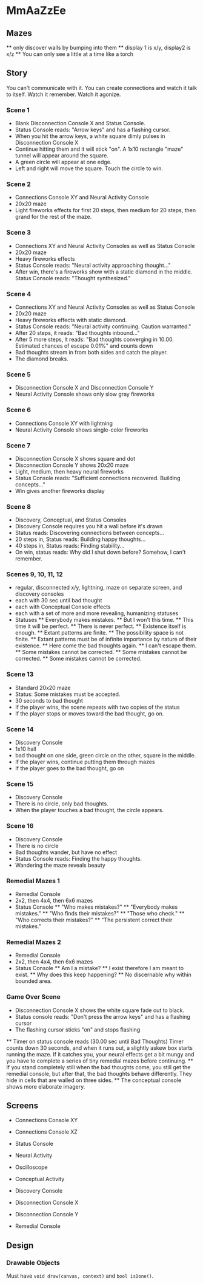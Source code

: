 # MmAaZzEe

## Mazes
** only discover walls by bumping into them
** display 1 is x/y, display2 is x/z
** You can only see a little at a time like a torch

## Story

You can't communicate with it. You can create connections and watch it talk to itself. Watch it remember. Watch it agonize.

### Scene 1
* Blank Disconnection Console X and Status Console.
* Status Console reads: "Arrow keys" and has a flashing cursor. 
* When you hit the arrow keys, a white square dimly pulses in Disconnection Console X
* Continue hitting them and it will stick "on". A 1x10 rectangle "maze" tunnel will appear around the square.
* A green circle will appear at one edge.
* Left and right will move the square. Touch the circle to win.

### Scene 2
* Connections Console XY and Neural Activity Console
* 20x20 maze
* Light fireworks effects for first 20 steps, then medium for 20 steps, then grand for the rest of the maze.

### Scene 3
* Connections XY and Neural Activity Consoles as well as Status Console
* 20x20 maze
* Heavy fireworks effects
* Status Console reads: "Neural activity approaching thought..."
* After win, there's a fireworks show with a static diamond in the middle. Status Console reads: "Thought synthesized."

### Scene 4
* Connections XY and Neural Activity Consoles as well as Status Console
* 20x20 maze
* Heavy fireworks effects with static diamond.
* Status Console reads: "Neural activity continuing. Caution warranted."
* After 20 steps, it reads: "Bad thoughts inbound..."
* After 5 more steps, it reads: "Bad thoughts converging in 10.00. Estimated chances of escape 0.01%" and counts down
* Bad thoughts stream in from both sides and catch the player.
* The diamond breaks.

### Scene 5
* Disconnection Console X and Disconnection Console Y
* Neural Activity Console shows only slow gray fireworks

### Scene 6
* Connections Console XY with lightning
* Neural Activity Console shows single-color fireworks

### Scene 7
* Disconnection Console X shows square and dot
* Disconnection Console Y shows 20x20 maze
* Light, medium, then heavy neural fireworks
* Status Console reads: "Sufficient connections recovered. Building concepts..."
* Win gives another fireworks display

### Scene 8
* Discovery, Conceptual, and Status Consoles
* Discovery Console requires you hit a wall before it's drawn
* Status reads: Discovering connections between concepts...
* 20 steps in, Status reads: Building happy thoughts...
* 40 steps in, Status reads: Finding stability...
* On win, status reads: Why did I shut down before? Somehow, I can't remember.

### Scenes 9, 10, 11, 12
* regular, disconnected x/y, lightning, maze on separate screen, and discovery consoles
* each with 30 sec until bad thought
* each with Conceptual Console effects
* each with a set of more and more revealing, humanizing statuses
* Statuses
** Everybody makes mistakes.
** But I won't this time.
** This time it will be perfect.
** There is never perfect.
** Existence itself is enough.
** Extant patterns are finite. 
** The possibility space is not finite. 
** Extant patterns must be of infinite importance by nature of their existence.
** Here come the bad thoughts again.
** I can't escape them.
** Some mistakes cannot be corrected.
** Some mistakes cannot be corrected.
** Some mistakes cannot be corrected.

### Scene 13
* Standard 20x20 maze
* Status: Some mistakes must be accepted.
* 30 seconds to bad thought
* If the player wins, the scene repeats with two copies of the status
* If the player stops or moves toward the bad thought, go on.

### Scene 14
* Discovery Console
* 1x10 hall
* bad thought on one side, green circle on the other, square in the middle.
* If the player wins, continue putting them through mazes
* If the player goes to the bad thought, go on

### Scene 15
* Discovery Console
* There is no circle, only bad thoughts.
* When the player touches a bad thought, the circle appears.

### Scene 16
* Discovery Console
* There is no circle
* Bad thoughts wander, but have no effect
* Status Console reads: Finding the happy thoughts.
* Wandering the maze reveals beauty

### Remedial Mazes 1
* Remedial Console
* 2x2, then 4x4, then 6x6 mazes
* Status Console
** "Who makes mistakes?"
** "Everybody makes mistakes."
** "Who finds their mistakes?"
** "Those who check."
** "Who corrects their mistakes?"
** "The persistent correct their mistakes."

### Remedial Mazes 2
* Remedial Console
* 2x2, then 4x4, then 6x6 mazes
* Status Console
** Am I a mistake?
** I exist therefore I am meant to exist.
** Why does this keep happening?
** No discernable why within bounded area.




### Game Over Scene
* Disconnection Console X shows the white square fade out to black.
* Status console reads: "Don't press the arrow keys" and has a flashing cursor
* The flashing cursor sticks "on" and stops flashing


** Timer on status console reads (30.00 sec until Bad Thoughts) Timer counts down 30 seconds, and when it runs out, a slightly askew box starts running the maze. If it catches you, your neural effects get a bit mungy and you have to complete a series of tiny remedial mazes before continuing.
** If you stand completely still when the bad thoughts come, you still get the remedial console, but after that, the bad thoughts behave differently. They hide in cells that are walled on three sides.
** The conceptual console shows more elaborate imagery.

## Screens

* Connections Console XY
* Connections Console XZ
* Status Console

* Neural Activity
* Oscilloscope
* Conceptual Activity

* Discovery Console
* Disconnection Console X
* Disconnection Console Y

* Remedial Console

## Design

### Drawable Objects

Must have `void draw(canvas, context)` and `bool isDone()`.


